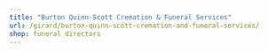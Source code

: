 ```yaml
---
title: "Burton Quinn-Scott Cremation & Funeral Services"
url: /girard/burton-quinn-scott-cremation-and-funeral-services/
shop: funeral directors
---
```

